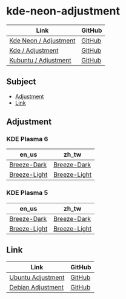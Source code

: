 

# kde-neon-adjustment

| Link | GitHub |
| ---- | ------ |
| [Kde Neon / Adjustment](https://samwhelp.github.io/kde-neon-adjustment/) | [GitHub](https://github.com/samwhelp/kde-neon-adjustment) |
| [Kde / Adjustment](https://samwhelp.github.io/kde-adjustment/) | [GitHub](https://github.com/samwhelp/kde-adjustment) |
| [Kubuntu / Adjustment](https://samwhelp.github.io/kubuntu-adjustment/) | [GitHub](https://github.com/samwhelp/kubuntu-adjustment) |




## Subject

* [Adjustment](#adjustment)
* [Link](#link)




## Adjustment


### KDE Plasma 6

| en_us    | zh_tw    |
| -------- | -------- |
| [Breeze-Dark](https://github.com/samwhelp/kde-neon-adjustment/tree/main/prototype/main/kde-config/locale/en_us/Breeze-Dark) | [Breeze-Dark](https://github.com/samwhelp/kde-neon-adjustment/tree/main/prototype/main/kde-config/locale/zh_tw/Breeze-Dark) |
| [Breeze-Light](https://github.com/samwhelp/kde-neon-adjustment/tree/main/prototype/main/kde-config/locale/en_us/Breeze-Light) | [Breeze-Light](https://github.com/samwhelp/kde-neon-adjustment/tree/main/prototype/main/kde-config/locale/zh_tw/Breeze-Light) |


### KDE Plasma 5

| en_us    | zh_tw    |
| -------- | -------- |
| [Breeze-Dark](https://github.com/samwhelp/kde-neon-adjustment/tree/main/prototype/V5/kde-config/locale/en_us/Breeze-Dark) | [Breeze-Dark](https://github.com/samwhelp/kde-neon-adjustment/tree/main/prototype/V5/kde-config/locale/zh_tw/Breeze-Dark) |
| [Breeze-Light](https://github.com/samwhelp/kde-neon-adjustment/tree/main/prototype/V5/kde-config/locale/en_us/Breeze-Light) | [Breeze-Light](https://github.com/samwhelp/kde-neon-adjustment/tree/main/prototype/V5/kde-config/locale/zh_tw/Breeze-Light) |




## Link

| Link | GitHub |
| ---- | ------ |
| [Ubuntu Adjustment](https://samwhelp.github.io/ubuntu-adjustment/) | [GitHub](https://github.com/samwhelp/ubuntu-adjustment) |
| [Debian Adjustment](https://samwhelp.github.io/debian-adjustment/) | [GitHub](https://github.com/samwhelp/debian-adjustment) |

